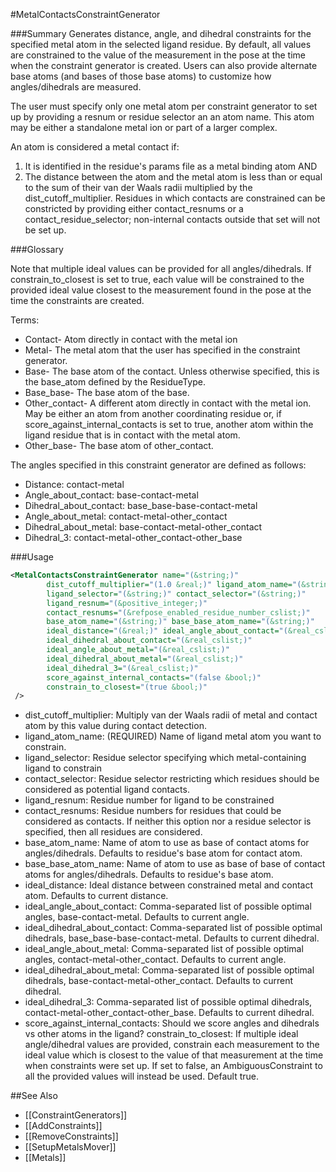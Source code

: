 #MetalContactsConstraintGenerator

###Summary
Generates distance, angle, and dihedral constraints for the specified metal atom in the selected ligand residue. By default, all values are constrained to the value of the measurement in the pose at the time when the constraint generator is created. Users can also provide alternate base atoms (and bases of those base atoms) to customize how angles/dihedrals are measured.

The user must specify only one metal atom per constraint generator to set up by providing a resnum or residue selector an an atom name. This atom may be either a standalone metal ion or part of a larger complex.

An atom is considered a metal contact if:
1) It is identified in the residue's params file as a metal binding atom
AND
2) The distance between the atom and the metal atom is less than or equal to the sum of their van der Waals radii multiplied by the dist_cutoff_multiplier.
Residues in which contacts are constrained can be constricted by providing either contact_resnums or a contact_residue_selector; non-internal contacts outside that set will not be set up.

###Glossary

Note that multiple ideal values can be provided for all angles/dihedrals. If constrain_to_closest is set to true, each value will be constrained to the provided ideal value closest to the measurement found in the pose at the time the constraints are created.

Terms:
* Contact- Atom directly in contact with the metal ion
* Metal- The metal atom that the user has specified in the constraint generator.
* Base- The base atom of the contact. Unless otherwise specified, this is the base_atom defined by the ResidueType.
* Base_base- The base atom of the base.
* Other_contact- A different atom directly in contact with the metal ion. May be either an atom from another coordinating residue or, if score_against_internal_contacts is set to true, another atom within the ligand residue that is in contact with the metal atom.
* Other_base- The base atom of other_contact.

The angles specified in this constraint generator are defined as follows:
* Distance: contact-metal
* Angle_about_contact: base-contact-metal
* Dihedral_about_contact: base_base-base-contact-metal
* Angle_about_metal: contact-metal-other_contact
* Dihedral_about_metal: base-contact-metal-other_contact
* Dihedral_3: contact-metal-other_contact-other_base

###Usage

```xml
<MetalContactsConstraintGenerator name="(&string;)"
        dist_cutoff_multiplier="(1.0 &real;)" ligand_atom_name="(&string;)"
        ligand_selector="(&string;)" contact_selector="(&string;)"
        ligand_resnum="(&positive_integer;)"
        contact_resnums="(&refpose_enabled_residue_number_cslist;)"
        base_atom_name="(&string;)" base_base_atom_name="(&string;)"
        ideal_distance="(&real;)" ideal_angle_about_contact="(&real_cslist;)"
        ideal_dihedral_about_contact="(&real_cslist;)"
        ideal_angle_about_metal="(&real_cslist;)"
        ideal_dihedral_about_metal="(&real_cslist;)"
        ideal_dihedral_3="(&real_cslist;)"
        score_against_internal_contacts="(false &bool;)"
        constrain_to_closest="(true &bool;)"
 />
```

* dist_cutoff_multiplier: Multiply van der Waals radii of metal and contact atom by this value during contact detection.
* ligand_atom_name: (REQUIRED) Name of ligand metal atom you want to constrain.
* ligand_selector: Residue selector specifying which metal-containing ligand to constrain
* contact_selector: Residue selector restricting which residues should be considered as potential ligand contacts.
* ligand_resnum: Residue number for ligand to be constrained
* contact_resnums: Residue numbers for residues that could be considered as contacts. If neither this option nor a residue selector is specified, then all residues are considered.
* base_atom_name: Name of atom to use as base of contact atoms for angles/dihedrals. Defaults to residue's base atom for contact atom.
* base_base_atom_name: Name of atom to use as base of base of contact atoms for angles/dihedrals. Defaults to residue's base atom.
* ideal_distance: Ideal distance between constrained metal and contact atom. Defaults to current distance.
* ideal_angle_about_contact: Comma-separated list of possible optimal angles, base-contact-metal. Defaults to current angle.
* ideal_dihedral_about_contact: Comma-separated list of possible optimal dihedrals, base_base-base-contact-metal. Defaults to current dihedral.
* ideal_angle_about_metal: Comma-separated list of possible optimal angles, contact-metal-other_contact. Defaults to current angle.
* ideal_dihedral_about_metal: Comma-separated list of possible optimal dihedrals, base-contact-metal-other_contact. Defaults to current dihedral.
* ideal_dihedral_3: Comma-separated list of possible optimal dihedrals, contact-metal-other_contact-other_base. Defaults to current dihedral.
* score_against_internal_contacts: Should we score angles and dihedrals vs other atoms in the ligand?
constrain_to_closest: If multiple ideal angle/dihedral values are provided, constrain each measurement to the ideal value which is closest to the value of that measurement at the time when constraints were set up. If set to false, an AmbiguousConstraint to all the provided values will instead be used. Default true.

##See Also
* [[ConstraintGenerators]]
* [[AddConstraints]]
* [[RemoveConstraints]]
* [[SetupMetalsMover]]
* [[Metals]]
